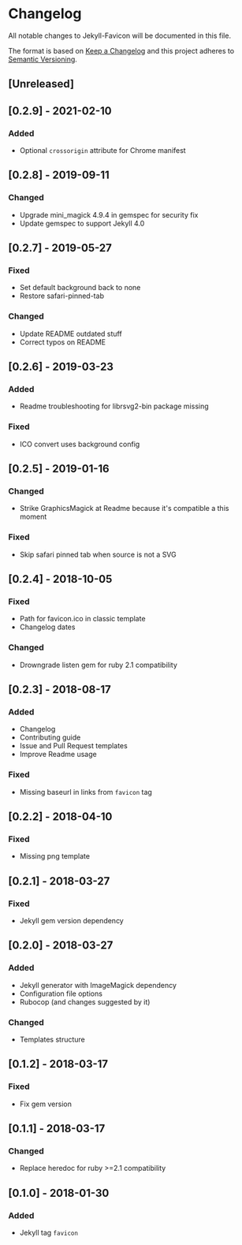 # Changelog
All notable changes to Jekyll-Favicon will be documented in this file.

The format is based on [Keep a Changelog](http://keepachangelog.com/en/1.0.0/)
and this project adheres to [Semantic Versioning](http://semver.org/spec/v2.0.0.html).

## [Unreleased]

## [0.2.9] - 2021-02-10
### Added
- Optional `crossorigin` attribute for Chrome manifest

## [0.2.8] - 2019-09-11
### Changed
- Upgrade mini_magick 4.9.4 in gemspec for security fix
- Update gemspec to support Jekyll 4.0

## [0.2.7] - 2019-05-27
### Fixed
- Set default background back to none
- Restore safari-pinned-tab
### Changed
- Update README outdated stuff
- Correct typos on README

## [0.2.6] - 2019-03-23
### Added
- Readme troubleshooting for librsvg2-bin package missing
### Fixed
- ICO convert uses background config

## [0.2.5] - 2019-01-16
### Changed
- Strike GraphicsMagick at Readme because it's compatible a this moment
### Fixed
- Skip safari pinned tab when source is not a SVG

## [0.2.4] - 2018-10-05
### Fixed
- Path for favicon.ico in classic template
- Changelog dates
### Changed
- Drowngrade listen gem for ruby 2.1 compatibility

## [0.2.3] - 2018-08-17
### Added
- Changelog
- Contributing guide
- Issue and Pull Request templates
- Improve Readme usage
### Fixed
- Missing baseurl in links from `favicon` tag

## [0.2.2] - 2018-04-10
### Fixed
- Missing png template

## [0.2.1] - 2018-03-27
### Fixed
- Jekyll gem version dependency

## [0.2.0] - 2018-03-27
### Added
- Jekyll generator with ImageMagick dependency
- Configuration file options
- Rubocop (and changes suggested by it)

### Changed
- Templates structure

## [0.1.2] - 2018-03-17
### Fixed
- Fix gem version

## [0.1.1] - 2018-03-17
### Changed
- Replace heredoc for ruby >=2.1 compatibility

## [0.1.0] - 2018-01-30
### Added
- Jekyll tag `favicon`

